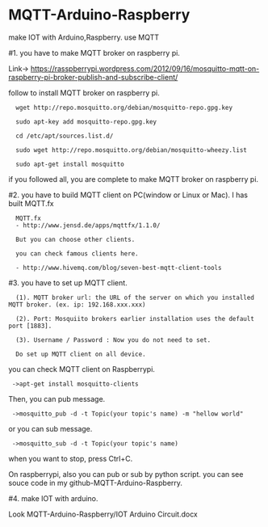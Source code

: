 # MQTT-Arduino-Raspberry
make IOT with Arduino,Raspberry. use MQTT

#1. you have to make MQTT broker on raspberry pi.

   Link-> https://rasspberrypi.wordpress.com/2012/09/16/mosquitto-mqtt-on-raspberry-pi-broker-publish-and-subscribe-client/

   follow to install MQTT broker on raspberry pi.

      wget http://repo.mosquitto.org/debian/mosquitto-repo.gpg.key
   
      sudo apt-key add mosquitto-repo.gpg.key
   
      cd /etc/apt/sources.list.d/
   
      sudo wget http://repo.mosquitto.org/debian/mosquitto-wheezy.list
   
      sudo apt-get install mosquitto

   if you followed all, you are complete to make MQTT broker on raspberry pi.


#2. you have to build MQTT client on PC(window or Linux or Mac). I has built MQTT.fx
  
      MQTT.fx
      - http://www.jensd.de/apps/mqttfx/1.1.0/
  
      But you can choose other clients.

      you can check famous clients here.
  
      - http://www.hivemq.com/blog/seven-best-mqtt-client-tools
  
#3. you have to set up MQTT client.
  
      (1). MQTT broker url: the URL of the server on which you installed MQTT broker. (ex. ip: 192.168.xxx.xxx)

      (2). Port: Mosquiito brokers earlier installation uses the default port [1883].

      (3). Username / Password : Now you do not need to set.
      
      Do set up MQTT client on all device.
      
   you can check MQTT client on Raspberrypi.
     
     ->apt-get install mosquitto-clients 

   Then, you can pub message.
   
     ->mosquitto_pub -d -t Topic(your topic's name) -m "hellow world"
   
   or you can sub message.
   
     ->mosquitto_sub -d -t Topic(your topic's name)
   
   when you want to stop, press Ctrl+C.
   
   On raspberrypi, also you can pub or sub by python script. you can see souce code in my github-MQTT-Arduino-Raspberry.
   
#4. make IOT with arduino.
   
   Look MQTT-Arduino-Raspberry/IOT Arduino Circuit.docx
